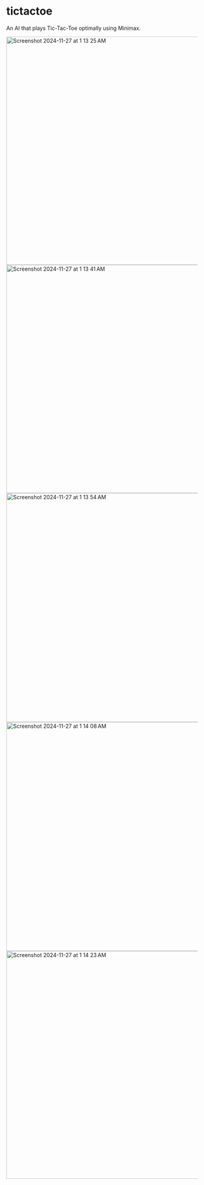 # tictactoe
An AI that plays Tic-Tac-Toe optimally using Minimax.

<img width="599" alt="Screenshot 2024-11-27 at 1 13 25 AM" src="https://github.com/user-attachments/assets/dda69c88-4baf-4d5f-b982-b07744ee593b">

<img width="599" alt="Screenshot 2024-11-27 at 1 13 41 AM" src="https://github.com/user-attachments/assets/971d41f0-5750-4c47-afef-ea1fe4bb1c28">

<img width="601" alt="Screenshot 2024-11-27 at 1 13 54 AM" src="https://github.com/user-attachments/assets/467b9476-e9e8-4b82-b1fa-bd76a12eedd5">

<img width="601" alt="Screenshot 2024-11-27 at 1 14 08 AM" src="https://github.com/user-attachments/assets/ccee5880-279d-41ec-869f-6ecc4600c077">

<img width="598" alt="Screenshot 2024-11-27 at 1 14 23 AM" src="https://github.com/user-attachments/assets/6a3dd6ff-d227-4884-91ba-1f31792de2b1">
